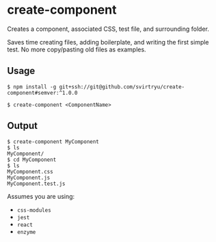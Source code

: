 create-component
================

Creates a component, associated CSS, test file, and surrounding folder.

Saves time creating files, adding boilerplate, and writing the first simple test. No more copy/pasting old files as examples.

## Usage

```
$ npm install -g git+ssh://git@github.com/svirtryu/create-component#semver:^1.0.0
```

```
$ create-component <ComponentName>
```

## Output

```
$ create-component MyComponent
$ ls
MyComponent/
$ cd MyComponent
$ ls
MyComponent.css
MyComponent.js
MyComponent.test.js
```

Assumes you are using:

* `css-modules`
* `jest`
* `react`
* `enzyme`
